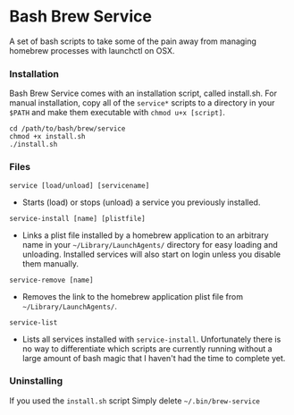# Bash Brew Service
A set of bash scripts to take some of the pain away from managing homebrew processes with launchctl on OSX.

### Installation
Bash Brew Service comes with an installation script, called install.sh. For manual installation, copy all of the `service*` scripts to a directory in your `$PATH` and make them executable with `chmod u+x [script]`.

```
cd /path/to/bash/brew/service
chmod +x install.sh
./install.sh
```

### Files
`service [load/unload] [servicename]`

* Starts (load) or stops (unload) a service you previously installed.

`service-install [name] [plistfile]`

* Links a plist file installed by a homebrew application to an arbitrary name in your `~/Library/LaunchAgents/` directory for easy loading and unloading. Installed services will also start on login unless you disable them manually.

`service-remove [name]`

* Removes the link to the homebrew application plist file from `~/Library/LaunchAgents/`.

`service-list`

* Lists all services installed with `service-install`. Unfortunately there is no way to differentiate which scripts are currently running without a large amount of bash magic that I haven't had the time to complete yet.

### Uninstalling
If you used the `install.sh` script Simply delete `~/.bin/brew-service`
